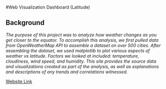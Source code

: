 #Web Visualization Dashboard (Latitude)

## Background

_The purpose of this project was to analyze how weather changes as you get closer to the equator. To accomplish this analysis, we first pulled data from OpenWeatherMap API to assemble a dataset on over 500 cities._
_After assembling the dataset, we used matplotlib to plot various aspects of weather vs latitude. Factors we looked at included: temperature, cloudiness, wind speed, and humidity. This site provides the source data and visualizations created as part of the analysis, as well as explanations and descriptions of any trends and correlations witnessed._

[Website Link](https://ic2019.github.io./)


